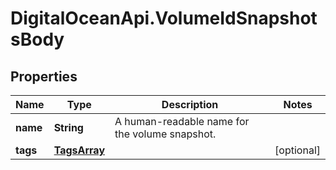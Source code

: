 # DigitalOceanApi.VolumeIdSnapshotsBody

## Properties
Name | Type | Description | Notes
------------ | ------------- | ------------- | -------------
**name** | **String** | A human-readable name for the volume snapshot. | 
**tags** | [**TagsArray**](TagsArray.md) |  | [optional] 
